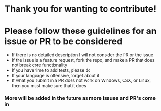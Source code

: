 # Thank you for wanting to contribute!

# Please follow these guidelines for an issue or PR to be considered

* If there is no detailed description I will not consider the PR or the issue
* If the issue is a feature request, fork the repo, and make a PR that does not break core functionality
* If you have time to add tests, please do
* If your language is offensive, forget about it
* If what you submit in a PR does not work on Windows, OSX, or Linux, then you must make sure that it does

### More will be added in the future as more issues and PR's come in